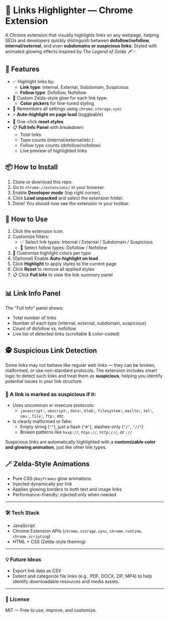 # 🧝 Links Highlighter — Chrome Extension

A Chrome extension that visually highlights links on any webpage, helping SEOs and developers quickly distinguish between **dofollow/nofollow**, **internal/external**, and even **subdomains or suspicious links**. Styled with animated glowing effects inspired by *The Legend of Zelda* 🗡️✨

## 🔮 Features

- ✅ Highlight links by:
  - **Link type**: Internal, External, Subdomain, Suspicious
  - **Follow type**: Dofollow, Nofollow
- 🎨 Custom Zelda-style glow for each link type:
  - **Color pickers** for fine-tuned styling
- 🧠 Remembers all settings using `chrome.storage.sync`
- ⚡ **Auto-highlight on page load** (toggleable)
- 🔁 One-click **reset styles**
- 📋 **Full Info Panel** with breakdown:
  - Total links
  - Type counts (internal/external/etc.)
  - Follow type counts (dofollow/nofollow)
  - Live preview of highlighted links

## 📦 How to Install

1. Clone or download this repo.
2. Go to `chrome://extensions/` in your browser.
3. Enable **Developer mode** (top right corner).
4. Click **Load unpacked** and select the extension folder.
5. Done! You should now see the extension in your toolbar.

## 🔧 How to Use

1. Click the extension icon.
2. Customize filters:
   - ✅ Select link types: Internal / External / Subdomain / Suspicious
   - 🔗 Select follow types: Dofollow / Nofollow
3. 🎨 Customize highlight colors per type
4. (Optional) Enable **Auto-highlight on load**
5. Click **Highlight** to apply styles to the current page
6. Click **Reset** to remove all applied styles
7. 📋 Click **Full Info** to view the link summary panel

## 📊 Link Info Panel

The "Full Info" panel shows:

- Total number of links
- Number of each type (internal, external, subdomain, suspicious)
- Count of dofollow vs. nofollow
- Live list of detected links (scrollable & color-coded)

## 🕵️ Suspicious Link Detection

Some links may not behave like regular web links — they can be broken, malformed, or use non-standard protocols. The extension includes smart logic to detect such links and treat them as **suspicious**, helping you identify potential issues in your link structure.

### 🚩 A link is marked as suspicious if it:

- Uses uncommon or insecure protocols:
  - `javascript:`, `vbscript:`, `data:`, `blob:`, `filesystem:`, `mailto:`, `tel:`, `sms:`, `file:`, `ftp:`, etc.
- Is clearly malformed or fake:
  - Empty string (`""`), just a hash (`"#"`), slashes-only (`"/"`, `"//"`)
  - Broken patterns like `hxxp://`, `htps://`, `http:///`, or `://`

Suspicious links are automatically highlighted with a **customizable color and glowing animation**, just like other link types.

## 🪄 Zelda-Style Animations

- Pure CSS `@keyframes` glow animations
- Injected dynamically per link
- Applies glowing borders to both text and image links
- Performance-friendly: injected only when needed

---

### 🛠 Tech Stack

- JavaScript
- Chrome Extension APIs (`chrome.storage.sync`, `chrome.runtime`, `chrome.scripting`)
- HTML + CSS (Zelda-style theming)

---

### 💡 Future Ideas

- Export link data as CSV 
- Detect and categorize file links (e.g., PDF, DOCX, ZIP, MP4) to help identify downloadable resources and media assets.

---

### 📜 License

MIT — Free to use, improve, and customize.
